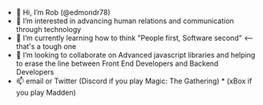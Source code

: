- 👋 Hi, I’m Rob (@edmondr78)
- 👀 I’m interested in advancing human relations and communication through technology
- 🌱 I’m currently learning how to think "People first, Software second" <--that's a tough one
- 💞️ I’m looking to collaborate on Advanced javascript libraries and helping to erase the line between Front End Developers and Backend Developers
- 📫 email or Twitter (Discord if you play Magic: The Gathering) * (xBox if you play Madden)

<!---
edmondr78/edmondr78 is a ✨ special ✨ repository because its `README.md` (this file) appears on your GitHub profile.
You can click the Preview link to take a look at your changes.
--->
